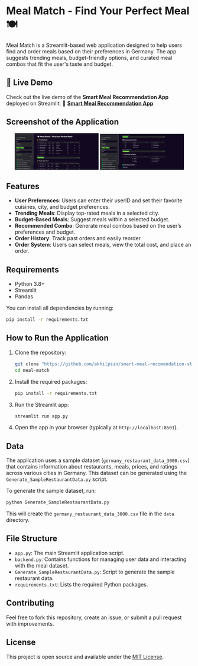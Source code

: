 # Meal Match - Find Your Perfect Meal 🍽️

Meal Match is a Streamlit-based web application designed to help users find and order meals based on their preferences in Germany. The app suggests trending meals, budget-friendly options, and curated meal combos that fit the user's taste and budget.

## 🚀 Live Demo  
Check out the live demo of the **Smart Meal Recommendation App** deployed on Streamlit:
🔗 **[Smart Meal Recommendation App](https://smart-meal-recomendation-app.streamlit.app/)**  

## Screenshot of the Application
<p align="center">
  <img src="https://github.com/akhilpsin/smart-meal-recomendation-streamlit/blob/main/assets/Screenshot_1.png" width="45%" />
  <img src="https://github.com/akhilpsin/smart-meal-recomendation-streamlit/blob/main/assets/Screenshot_2.png" width="45%" />
</p>

## Features

- **User Preferences**: Users can enter their userID and set their favorite cuisines, city, and budget preferences.
- **Trending Meals**: Display top-rated meals in a selected city.
- **Budget-Based Meals**: Suggest meals within a selected budget.
- **Recommended Combo**: Generate meal combos based on the user’s preferences and budget.
- **Order History**: Track past orders and easily reorder.
- **Order System**: Users can select meals, view the total cost, and place an order.

## Requirements

- Python 3.8+
- Streamlit
- Pandas

You can install all dependencies by running:

```bash
pip install -r requirements.txt
```

## How to Run the Application

1. Clone the repository:

   ```bash
   git clone "https://github.com/akhilpsin/smart-meal-recomendation-streamlit.git"
   cd meal-match
   ```

2. Install the required packages:

   ```bash
   pip install -r requirements.txt
   ```

3. Run the Streamlit app:

   ```bash
   streamlit run app.py
   ```

4. Open the app in your browser (typically at `http://localhost:8501`).

## Data

The application uses a sample dataset (`germany_restaurant_data_3000.csv`) that contains information about restaurants, meals, prices, and ratings across various cities in Germany. This dataset can be generated using the `Generate_SampleRestaurantData.py` script.

To generate the sample dataset, run:

```bash
python Generate_SampleRestaurantData.py
```

This will create the `germany_restaurant_data_3000.csv` file in the `data` directory.

## File Structure

- `app.py`: The main Streamlit application script.
- `backend.py`: Contains functions for managing user data and interacting with the meal dataset.
- `Generate_SampleRestaurantData.py`: Script to generate the sample restaurant data.
- `requirements.txt`: Lists the required Python packages.

## Contributing

Feel free to fork this repository, create an issue, or submit a pull request with improvements.

## License

This project is open source and available under the [MIT License](LICENSE).
